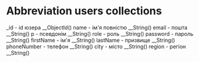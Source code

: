 # Abbreviation users collections

\_id - id юзера \_\_ObjectId()
name - ім'я повністю \_\_String()
email - пошта \_\_String()
p - псевдонім \_\_String()
role - роль \_\_String()
password - пароль \_\_String()
firstName - ім'я \_\_String()
lastName - призвище \_\_String()
phoneNumber - телефон \_\_String()
city - місто \_\_String()
region - регіон \_\_String()
